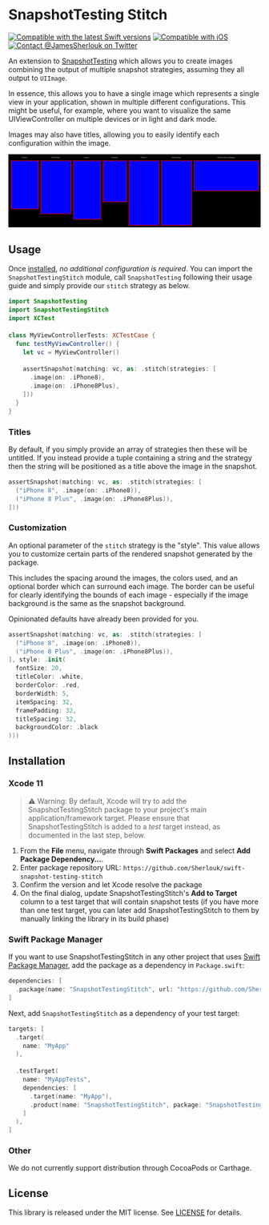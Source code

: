 # SnapshotTesting Stitch

[![Compatible with the latest Swift versions](https://img.shields.io/endpoint?url=https%3A%2F%2Fswiftpackageindex.com%2Fapi%2Fpackages%2FSherlouk%2Fswift-snapshot-testing-stitch%2Fbadge%3Ftype%3Dswift-versions)](https://swiftpackageindex.com/Sherlouk/swift-snapshot-testing-stitch) [![Compatible with iOS](https://img.shields.io/endpoint?url=https%3A%2F%2Fswiftpackageindex.com%2Fapi%2Fpackages%2FSherlouk%2Fswift-snapshot-testing-stitch%2Fbadge%3Ftype%3Dplatforms)](https://swiftpackageindex.com/Sherlouk/swift-snapshot-testing-stitch) [![Contact @JamesSherlouk on Twitter](https://img.shields.io/badge/Contact-@JamesSherlouk-blue.svg)](https://twitter.com/JamesSherlouk)

An extension to [SnapshotTesting](https://github.com/pointfreeco/swift-snapshot-testing) which allows you to create images combining the output of multiple snapshot strategies, assuming they all output to `UIImage`.

In essence, this allows you to have a single image which represents a single view in your application, shown in multiple different configurations. This might be useful, for example, where you want to visualize the same UIViewController on multiple devices or in light and dark mode.

Images may also have titles, allowing you to easily identify each configuration within the image.

![An image demonstrating an example output of the package. It shows seven views coloured in blue with red borders with titles above each of them naming each of the views.](Tests/SnapshotTestingStitchTests/__Snapshots__/SnapshotTestingStitch/test_withManyDevices.1.png)

## Usage

Once [installed](#installation), _no additional configuration is required_. You can import the `SnapshotTestingStitch` module, call `SnapshotTesting` following their usage guide and simply provide our `stitch` strategy as below.

```swift
import SnapshotTesting
import SnapshotTestingStitch
import XCTest

class MyViewControllerTests: XCTestCase {
  func testMyViewController() {
    let vc = MyViewController()

    assertSnapshot(matching: vc, as: .stitch(strategies: [
      .image(on: .iPhone8),
      .image(on: .iPhone8Plus),
    ]))
  }
}
```

### Titles

By default, if you simply provide an array of strategies then these will be untitled. If you instead provide a tuple
containing a string and the strategy then the string will be positioned as a title above the image in the snapshot.

```swift
assertSnapshot(matching: vc, as: .stitch(strategies: [
  ("iPhone 8", .image(on: .iPhone8)),
  ("iPhone 8 Plus", .image(on: .iPhone8Plus)),
]))
```

### Customization

An optional parameter of the `stitch` strategy is the "style". This value allows you to customize certain parts of the
rendered snapshot generated by the package.

This includes the spacing around the images, the colors used, and an optional border which can surround each image. The
border can be useful for clearly identifying the bounds of each image - especially if the image background is the same
as the snapshot background.

Opinionated defaults have already been provided for you. 

```swift
assertSnapshot(matching: vc, as: .stitch(strategies: [
  ("iPhone 8", .image(on: .iPhone8)),
  ("iPhone 8 Plus", .image(on: .iPhone8Plus)),
], style: .init(
  fontSize: 20,
  titleColor: .white,
  borderColor: .red,
  borderWidth: 5,
  itemSpacing: 32,
  framePadding: 32,
  titleSpacing: 32,
  backgroundColor: .black
)))
```

## Installation

### Xcode 11

> ⚠️ Warning: By default, Xcode will try to add the SnapshotTestingStitch package to your project's main application/framework target. Please ensure that SnapshotTestingStitch is added to a _test_ target instead, as documented in the last step, below.

 1. From the **File** menu, navigate through **Swift Packages** and select **Add Package Dependency…**.
 2. Enter package repository URL: `https://github.com/Sherlouk/swift-snapshot-testing-stitch`
 3. Confirm the version and let Xcode resolve the package
 4. On the final dialog, update SnapshotTestingStitch's **Add to Target** column to a test target that will contain snapshot tests (if you have more than one test target, you can later add SnapshotTestingStitch to them by manually linking the library in its build phase)

### Swift Package Manager

If you want to use SnapshotTestingStitch in any other project that uses [Swift Package Manager](https://swift.org/package-manager/), add the package as a dependency in `Package.swift`:

```swift
dependencies: [
  .package(name: "SnapshotTestingStitch", url: "https://github.com/Sherlouk/swift-snapshot-testing-stitch.git", from: "1.0.0"),
]
```

Next, add `SnapshotTestingStitch` as a dependency of your test target:

```swift
targets: [
  .target(
    name: "MyApp"
  ),
  
  .testTarget(
    name: "MyAppTests", 
    dependencies: [
      .target(name: "MyApp"),
      .product(name: "SnapshotTestingStitch", package: "SnapshotTestingStitch"),
    ]
  ),
]
```

### Other

We do not currently support distribution through CocoaPods or Carthage.

## License

This library is released under the MIT license. See [LICENSE](LICENSE) for details.
